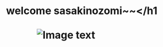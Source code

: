 　　　<h1>welcome sasakinozomi~~</h1</center><br>

　　　![Image text](https://raw.githubusercontent.com/sasakinozomi/sasakinozomi.github.io/master/picture/sasaki.jpg)
